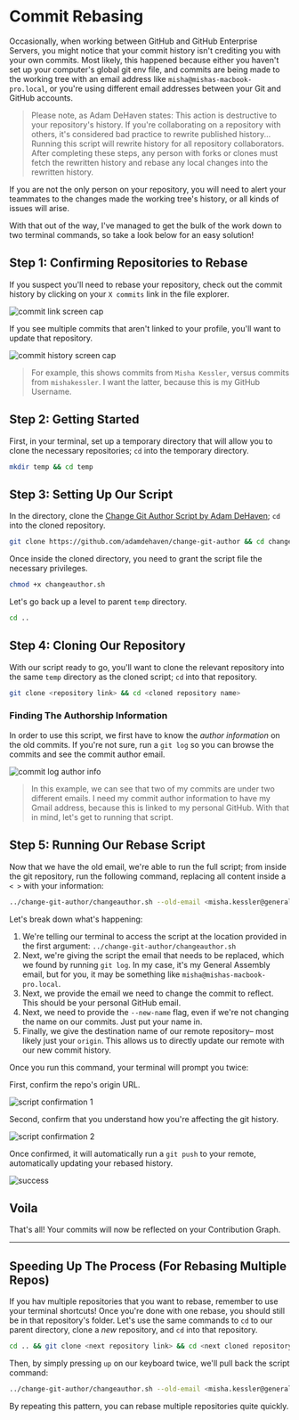 # Commit Rebasing

Occasionally, when working between GitHub and GitHub Enterprise Servers, you might notice that your commit history isn't crediting you with your own commits. Most likely, this happened because either you haven't set up your computer's global git env file, and commits are being made to the working tree with an email address like `misha@mishas-macbook-pro.local`, or you're using different email addresses between your Git and GitHub accounts.

> Please note, as Adam DeHaven states: This action is destructive to your repository's history. If you're collaborating on a repository with others, it's considered bad practice to rewrite published history... Running this script will rewrite history for all repository collaborators. After completing these steps, any person with forks or clones must fetch the rewritten history and rebase any local changes into the rewritten history.

If you are not the only person on your repository, you will need to alert your teammates to the changes made the working tree's history, or all kinds of issues will arise.

With that out of the way, I've managed to get the bulk of the work down to two terminal commands, so take a look below for an easy solution!

## Step 1: Confirming Repositories to Rebase

If you suspect you'll need to rebase your repository, check out the commit history by clicking on your `X commits` link in the file explorer.

![commit link screen cap](./github%20commits.png)

If you see multiple commits that aren't linked to your profile, you'll want to update that repository. 

![commit history screen cap](./github%20commit%20history.png)

> For example, this shows commits from `Misha Kessler`, versus commits from `mishakessler`. I want the latter, because this is my GitHub Username.

## Step 2: Getting Started

First, in your terminal, set up a temporary directory that will allow you to clone the necessary repositories; `cd` into the temporary directory.

```sh
mkdir temp && cd temp
```

## Step 3: Setting Up Our Script

In the directory, clone the [Change Git Author Script by Adam DeHaven](https://www.adamdehaven.com/blog/update-commit-history-author-information-for-git-repository/); `cd` into the cloned repository.

```sh
git clone https://github.com/adamdehaven/change-git-author && cd change-git-author
```

Once inside the cloned directory, you need to grant the script file the necessary privileges.

```sh
chmod +x changeauthor.sh
```

Let's go back up a level to parent `temp` directory.

```sh
cd ..
```

## Step 4: Cloning Our Repository

With our script ready to go, you'll want to clone the relevant repository into the same `temp` directory as the cloned script; `cd` into that repository.

```sh
git clone <repository link> && cd <cloned repository name>
```

### Finding The Authorship Information

In order to use this script, we first have to know the _author information_ on the old commits. If you're not sure, run a `git log` so you can browse the commits and see the commit author email.

![commit log author info](./git%20log.png)

> In this example, we can see that two of my commits are under two different emails. I need my commit author information to have my Gmail address, because this is linked to my personal GitHub. With that in mind, let's get to running that script.

## Step 5: Running Our Rebase Script

Now that we have the old email, we're able to run the full script; from inside the git repository, run the following command, replacing all content inside a `< >` with your information:

```sh
../change-git-author/changeauthor.sh --old-email <misha.kessler@generalassemb.ly> --new-email <misha.kessler@gmail.com> --new-name "<Misha Kessler>" --remote <origin>
```

Let's break down what's happening:

1. We're telling our terminal to access the script at the location provided in the first argument: `../change-git-author/changeauthor.sh`
1. Next, we're giving the script the email that needs to be replaced, which we found by running `git log`. In my case, it's my General Assembly email, but for you, it may be something like `misha@mishas-macbook-pro.local`.
1. Next, we provide the email we need to change the commit to reflect. This should be your personal GitHub email.
1. Next, we need to provide the `--new-name` flag, even if we're not changing the name on our commits. Just put your name in. 
1. Finally, we give the destination name of our remote repository– most likely just your `origin`. This allows us to directly update our remote with our new commit history.

Once you run this command, your terminal will prompt you twice:

First, confirm the repo's origin URL. 

![script confirmation 1](./confirmation%201.png)

Second, confirm that you understand how you're affecting the git history.

![script confirmation 2](./confirmation%202.png)

Once confirmed, it will automatically run a `git push` to your remote, automatically updating your rebased history.

![success](./success.png)

## Voila

That's all! Your commits will now be reflected on your Contribution Graph. 

<hr>

## Speeding Up The Process (For Rebasing Multiple Repos)

If you hav multiple repositories that you want to rebase, remember to use your terminal shortcuts! Once you're done with one rebase, you should still be in that repository's folder. Let's use the same commands to `cd` to our parent directory, clone a _new_ repository, and `cd` into that repository.

```sh
cd .. && git clone <next repository link> && cd <next cloned repository name>
```

Then, by simply pressing `up` on our keyboard twice, we'll pull back the script command:

```sh
../change-git-author/changeauthor.sh --old-email <misha.kessler@generalassemb.ly> --new-email <misha.kessler@gmail.com> --new-name "<Misha Kessler>" --remote <origin>
```

By repeating this pattern, you can rebase multiple repositories quite quickly. 
